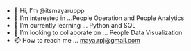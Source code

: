 - 👋 Hi, I’m @itsmayaruppp
- 👀 I’m interested in ...People Operation and People Analytics
- 🌱 I’m currently learning ... Python and SQL
- 💞️ I’m looking to collaborate on ... People Data Visualization
- 📫 How to reach me ... maya.rpj@gmail.com

<!---
itsmayaruppp/itsmayaruppp is a ✨ special ✨ repository because its `README.md` (this file) appears on your GitHub profile.
You can click the Preview link to take a look at your changes.
--->
